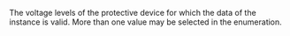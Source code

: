 The voltage levels of the protective device for which the data of the instance is valid. More than one value may be selected in the enumeration.
